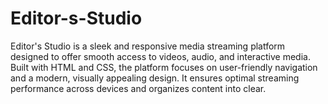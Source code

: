 # Editor-s-Studio
Editor's Studio is a sleek and responsive media streaming platform designed to offer smooth access to videos, audio, and interactive media. Built with HTML and CSS, the platform focuses on user-friendly navigation and a modern, visually appealing design. It ensures optimal streaming performance across devices and organizes content into clear.
